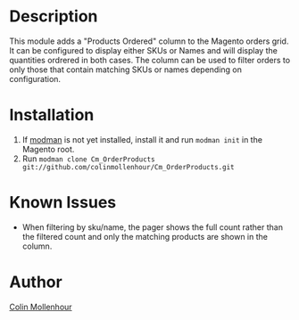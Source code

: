 # Description

This module adds a "Products Ordered" column to the Magento orders grid. It can be configured to
display either SKUs or Names and will display the quantities ordrered in both cases. The column
can be used to filter orders to only those that contain matching SKUs or names depending on configuration.

# Installation

1. If [modman](https://github.com/colinmollenhour/modman) is not yet installed, install it and run `modman init` in the Magento root.
2. Run `modman clone Cm_OrderProducts git://github.com/colinmollenhour/Cm_OrderProducts.git`

# Known Issues

* When filtering by sku/name, the pager shows the full count rather than the filtered count and only
the matching products are shown in the column.

# Author

[Colin Mollenhour](http://colin.mollenhour.com/)